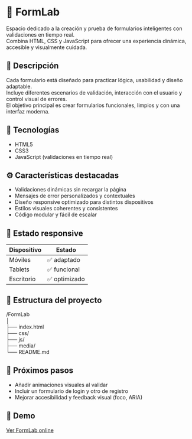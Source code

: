# 🧾 FormLab
Espacio dedicado a la creación y prueba de formularios inteligentes con validaciones en tiempo real.  
Combina HTML, CSS y JavaScript para ofrecer una experiencia dinámica, accesible y visualmente cuidada.

## 🧩 Descripción
Cada formulario está diseñado para practicar lógica, usabilidad y diseño adaptable.  
Incluye diferentes escenarios de validación, interacción con el usuario y control visual de errores.  
El objetivo principal es crear formularios funcionales, limpios y con una interfaz moderna.

## 🚀 Tecnologías
- HTML5  
- CSS3  
- JavaScript (validaciones en tiempo real)

## ⚙️ Características destacadas
- Validaciones dinámicas sin recargar la página  
- Mensajes de error personalizados y contextuales  
- Diseño responsive optimizado para distintos dispositivos  
- Estilos visuales coherentes y consistentes  
- Código modular y fácil de escalar

## 📱 Estado responsive
Dispositivo | Estado
------------ | -------------
Móviles | ✅ adaptado  
Tablets | ✅ funcional  
Escritorio | ✅ optimizado  

## 📂 Estructura del proyecto
/FormLab  
│  
├── index.html  
├── css/  
├── js/  
├── media/  
└── README.md  

## 🚀 Próximos pasos
- Añadir animaciones visuales al validar  
- Incluir un formulario de login y otro de registro  
- Mejorar accesibilidad y feedback visual (foco, ARIA)  

## 🔗 Demo
[Ver FormLab online](https://jesus323dev.github.io/JESUS323DEV-Portafolio/FormLab/)
